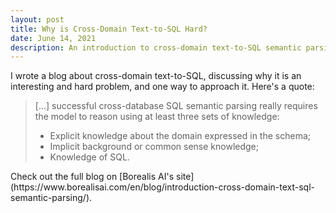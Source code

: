 ```yaml
---
layout: post
title: Why is Cross-Domain Text-to-SQL Hard?
date: June 14, 2021
description: An introduction to cross-domain text-to-SQL semantic parsing
---
```


I wrote a blog about cross-domain text-to-SQL, discussing why it is an interesting and hard problem, and one way to approach it. Here's a quote:
<blockquote>
[...] successful cross-database SQL semantic parsing really requires the model to reason using at least three sets of knowledge:
<ul>
    <li>Explicit knowledge about the domain expressed in the schema;</li>
    <li>Implicit background or common sense knowledge;</li>
    <li>Knowledge of SQL.</li>
</ul>
</blockquote>
Check out the full blog on [Borealis AI's site](https://www.borealisai.com/en/blog/introduction-cross-domain-text-sql-semantic-parsing/). 
